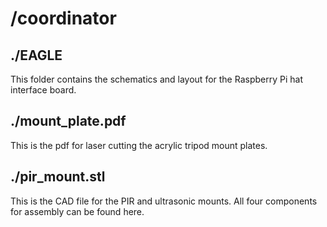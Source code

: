 #  /coordinator

## ./EAGLE

This folder contains the schematics and layout for the Raspberry Pi hat interface board.

## ./mount_plate.pdf

This is the pdf for laser cutting the acrylic tripod mount plates.

## ./pir_mount.stl

This is the CAD file for the PIR and ultrasonic mounts. All four components for assembly can be found here.
